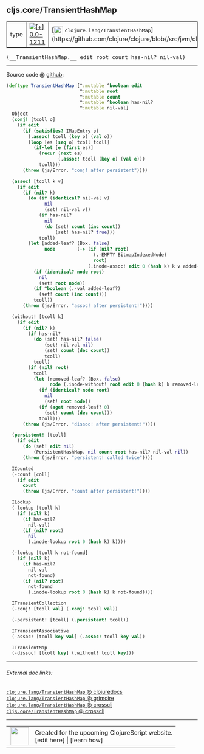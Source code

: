 ## cljs.core/TransientHashMap



 <table border="1">
<tr>
<td>type</td>
<td><a href="https://github.com/cljsinfo/cljs-api-docs/tree/0.0-1211"><img valign="middle" alt="[+] 0.0-1211" title="Added in 0.0-1211" src="https://img.shields.io/badge/+-0.0--1211-lightgrey.svg"></a> </td>
<td>
[<img height="24px" valign="middle" src="http://i.imgur.com/1GjPKvB.png"> <samp>clojure.lang/TransientHashMap</samp>](https://github.com/clojure/clojure/blob//src/jvm/clojure/lang/PersistentHashMap.java)
</td>
</tr>
</table>


 <samp>
(__TransientHashMap.__ edit root count has-nil? nil-val)<br>
</samp>

---







Source code @ [github](https://github.com/clojure/clojurescript/blob/r3208/src/cljs/cljs/core.cljs#L6664-L6765):

```clj
(deftype TransientHashMap [^:mutable ^boolean edit
                           ^:mutable root
                           ^:mutable count
                           ^:mutable ^boolean has-nil?
                           ^:mutable nil-val]
  Object
  (conj! [tcoll o]
    (if edit
      (if (satisfies? IMapEntry o)
        (.assoc! tcoll (key o) (val o))
        (loop [es (seq o) tcoll tcoll]
          (if-let [e (first es)]
            (recur (next es)
                   (.assoc! tcoll (key e) (val e)))
            tcoll)))
      (throw (js/Error. "conj! after persistent"))))

  (assoc! [tcoll k v]
    (if edit
      (if (nil? k)
        (do (if (identical? nil-val v)
              nil
              (set! nil-val v))
            (if has-nil?
              nil
              (do (set! count (inc count))
                  (set! has-nil? true)))
            tcoll)
        (let [added-leaf? (Box. false)
              node        (-> (if (nil? root)
                                (.-EMPTY BitmapIndexedNode)
                                root)
                              (.inode-assoc! edit 0 (hash k) k v added-leaf?))]
          (if (identical? node root)
            nil
            (set! root node))
          (if ^boolean (.-val added-leaf?)
            (set! count (inc count)))
          tcoll))
      (throw (js/Error. "assoc! after persistent!"))))

  (without! [tcoll k]
    (if edit
      (if (nil? k)
        (if has-nil?
          (do (set! has-nil? false)
              (set! nil-val nil)
              (set! count (dec count))
              tcoll)
          tcoll)
        (if (nil? root)
          tcoll
          (let [removed-leaf? (Box. false)
                node (.inode-without! root edit 0 (hash k) k removed-leaf?)]
            (if (identical? node root)
              nil
              (set! root node))
            (if (aget removed-leaf? 0)
              (set! count (dec count)))
            tcoll)))
      (throw (js/Error. "dissoc! after persistent!"))))

  (persistent! [tcoll]
    (if edit
      (do (set! edit nil)
          (PersistentHashMap. nil count root has-nil? nil-val nil))
      (throw (js/Error. "persistent! called twice"))))

  ICounted
  (-count [coll]
    (if edit
      count
      (throw (js/Error. "count after persistent!"))))

  ILookup
  (-lookup [tcoll k]
    (if (nil? k)
      (if has-nil?
        nil-val)
      (if (nil? root)
        nil
        (.inode-lookup root 0 (hash k) k))))

  (-lookup [tcoll k not-found]
    (if (nil? k)
      (if has-nil?
        nil-val
        not-found)
      (if (nil? root)
        not-found
        (.inode-lookup root 0 (hash k) k not-found))))

  ITransientCollection
  (-conj! [tcoll val] (.conj! tcoll val))

  (-persistent! [tcoll] (.persistent! tcoll))

  ITransientAssociative
  (-assoc! [tcoll key val] (.assoc! tcoll key val))

  ITransientMap
  (-dissoc! [tcoll key] (.without! tcoll key)))
```

<!--
Repo - tag - source tree - lines:

 <pre>
clojurescript @ r3208
└── src
    └── cljs
        └── cljs
            └── <ins>[core.cljs:6664-6765](https://github.com/clojure/clojurescript/blob/r3208/src/cljs/cljs/core.cljs#L6664-L6765)</ins>
</pre>

-->

---



###### External doc links:

[`clojure.lang/TransientHashMap` @ clojuredocs](http://clojuredocs.org/clojure.lang/TransientHashMap)<br>
[`clojure.lang/TransientHashMap` @ grimoire](http://conj.io/store/v1/org.clojure/clojure/1.7.0-beta3/clj/clojure.lang/TransientHashMap/)<br>
[`clojure.lang/TransientHashMap` @ crossclj](http://crossclj.info/fun/clojure.lang/TransientHashMap.html)<br>
[`cljs.core/TransientHashMap` @ crossclj](http://crossclj.info/fun/cljs.core.cljs/TransientHashMap.html)<br>

---

 <table>
<tr><td>
<img valign="middle" align="right" width="48px" src="http://i.imgur.com/Hi20huC.png">
</td><td>
Created for the upcoming ClojureScript website.<br>
[edit here] | [learn how]
</td></tr></table>

[edit here]:https://github.com/cljsinfo/cljs-api-docs/blob/master/cljsdoc/cljs.core_TransientHashMap.cljsdoc
[learn how]:https://github.com/cljsinfo/cljs-api-docs/wiki/cljsdoc-files

<!--

This information was too distracting to show to readers, but I'll leave it
commented here since it is helpful to:

- pretty-print the data used to generate this document
- and show how to retrieve that data



The API data for this symbol:

```clj
{:ns "cljs.core",
 :name "TransientHashMap",
 :signature ["[edit root count has-nil? nil-val]"],
 :history [["+" "0.0-1211"]],
 :type "type",
 :full-name-encode "cljs.core_TransientHashMap",
 :source {:code "(deftype TransientHashMap [^:mutable ^boolean edit\n                           ^:mutable root\n                           ^:mutable count\n                           ^:mutable ^boolean has-nil?\n                           ^:mutable nil-val]\n  Object\n  (conj! [tcoll o]\n    (if edit\n      (if (satisfies? IMapEntry o)\n        (.assoc! tcoll (key o) (val o))\n        (loop [es (seq o) tcoll tcoll]\n          (if-let [e (first es)]\n            (recur (next es)\n                   (.assoc! tcoll (key e) (val e)))\n            tcoll)))\n      (throw (js/Error. \"conj! after persistent\"))))\n\n  (assoc! [tcoll k v]\n    (if edit\n      (if (nil? k)\n        (do (if (identical? nil-val v)\n              nil\n              (set! nil-val v))\n            (if has-nil?\n              nil\n              (do (set! count (inc count))\n                  (set! has-nil? true)))\n            tcoll)\n        (let [added-leaf? (Box. false)\n              node        (-> (if (nil? root)\n                                (.-EMPTY BitmapIndexedNode)\n                                root)\n                              (.inode-assoc! edit 0 (hash k) k v added-leaf?))]\n          (if (identical? node root)\n            nil\n            (set! root node))\n          (if ^boolean (.-val added-leaf?)\n            (set! count (inc count)))\n          tcoll))\n      (throw (js/Error. \"assoc! after persistent!\"))))\n\n  (without! [tcoll k]\n    (if edit\n      (if (nil? k)\n        (if has-nil?\n          (do (set! has-nil? false)\n              (set! nil-val nil)\n              (set! count (dec count))\n              tcoll)\n          tcoll)\n        (if (nil? root)\n          tcoll\n          (let [removed-leaf? (Box. false)\n                node (.inode-without! root edit 0 (hash k) k removed-leaf?)]\n            (if (identical? node root)\n              nil\n              (set! root node))\n            (if (aget removed-leaf? 0)\n              (set! count (dec count)))\n            tcoll)))\n      (throw (js/Error. \"dissoc! after persistent!\"))))\n\n  (persistent! [tcoll]\n    (if edit\n      (do (set! edit nil)\n          (PersistentHashMap. nil count root has-nil? nil-val nil))\n      (throw (js/Error. \"persistent! called twice\"))))\n\n  ICounted\n  (-count [coll]\n    (if edit\n      count\n      (throw (js/Error. \"count after persistent!\"))))\n\n  ILookup\n  (-lookup [tcoll k]\n    (if (nil? k)\n      (if has-nil?\n        nil-val)\n      (if (nil? root)\n        nil\n        (.inode-lookup root 0 (hash k) k))))\n\n  (-lookup [tcoll k not-found]\n    (if (nil? k)\n      (if has-nil?\n        nil-val\n        not-found)\n      (if (nil? root)\n        not-found\n        (.inode-lookup root 0 (hash k) k not-found))))\n\n  ITransientCollection\n  (-conj! [tcoll val] (.conj! tcoll val))\n\n  (-persistent! [tcoll] (.persistent! tcoll))\n\n  ITransientAssociative\n  (-assoc! [tcoll key val] (.assoc! tcoll key val))\n\n  ITransientMap\n  (-dissoc! [tcoll key] (.without! tcoll key)))",
          :title "Source code",
          :repo "clojurescript",
          :tag "r3208",
          :filename "src/cljs/cljs/core.cljs",
          :lines [6664 6765]},
 :full-name "cljs.core/TransientHashMap",
 :clj-symbol "clojure.lang/TransientHashMap"}

```

Retrieve the API data for this symbol:

```clj
;; from Clojure REPL
(require '[clojure.edn :as edn])
(-> (slurp "https://raw.githubusercontent.com/cljsinfo/cljs-api-docs/catalog/cljs-api.edn")
    (edn/read-string)
    (get-in [:symbols "cljs.core/TransientHashMap"]))
```

-->
